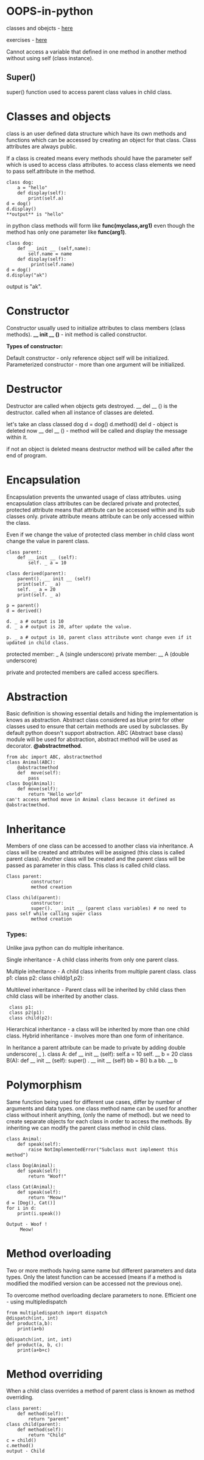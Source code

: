 # OOPS-in-python
classes and obejcts - [here](https://github.com/harish-AK/OOPS-in-python/blob/main/OOPS/classes%20and%20objects.ipynb)

exercises - [here](https://github.com/harish-AK/OOPS-in-python/blob/main/OOPS/classes%20and%20objects.ipynb)

Cannot access a variable that defined in one method in another method without using self (class instance).

## Super() 
super() function used to access parent class values in child class.

# Classes and objects

class is an user defined data structure which have its own methods and functions which can be accessed by creating an object for that class. Class attributes are always public.

If a class is created means every methods should have the parameter self which is used to access class attributes. to access class elements we need to pass self.attribute in the method.

	class dog:
		a = "hello"
		def display(self):
			print(self.a)
	d = dog()
	d.display()
	**output** is "hello"

in python class methods will form like **func(myclass,arg1)** even though the method has only one parameter like **func(arg1)**.
	
	class dog:
		def __ init __ (self,name):
			self.name = name
		def display(self):
			 print(self.name)
	d = dog()
	d.display("ak")
	
output is "ak".

# Constructor

Constructor usually used to initialize attributes to class members (class methods). 
**__ init __ ()** - init method is called constructor. 

**Types of constructor:**

Default constructor - only reference object self will be initialized.
Parameterized constructor - more than one argument will be initialized.

# Destructor

Destructor are called when objects gets destroyed. __ del __ () is the destructor. called when all instance of classes are deleted. 

let's take an class classed dog
d = dog()
d.method()
del d - object is deleted now __ del __ () - method will be called and display the message within it.

if not an object is deleted means destructor method will be called after the end of program.
# Encapsulation

Encapsulation prevents the unwanted usage of class attributes. using encapsulation class attributes can be declared private and protected, protected attribute means that attribute can be accessed within and its sub classes only. private attribute means attribute can be only accessed within the class.

Even if we change the value of protected class member in child class wont change the value in parent class.

	class parent:
		def __ init __ (self):
			self. _ a = 10
	
	class derived(parent):
		parent(). __ init __ (self)
		print(self. _ a)
		self. _ a = 20
		print(self. _ a)
		
	p = parent()
	d = derived()
	
	d. _ a # output is 10
	d. _ a # output is 20, after update the value. 
	
	p. _ a # output is 10, parent class attribute wont change even if it updated in child class.

protected member: _ A (single underscore)
private member:  __ A (double underscore)

private and protected members are called access specifiers. 
# Abstraction

Basic definition is showing essential details and hiding the implementation is knows as abstraction.
Abstract class considered as blue print for other classes used to ensure that certain methods are used by subclasses. By default python doesn't support abstraction. ABC (Abstract base class) module will be used for abstraction, abstract method will be used as decorator. 
**@abstractmethod**.

	from abc import ABC, abstractmethod
	class Animal(ABC):
		@abstractmethod
		def  move(self):
			pass
	class Dog(Animal):
		def move(self):
			return "Hello world"
	can't access method move in Animal class because it defined as @abstractmethod.



# Inheritance

Members of one class can be accessed to another class via inheritance. 
A class will be created and attributes will be assigned (this class is called parent class).
Another class will be created and the parent class will be passed as parameter in this class.
This class is called child class.

	Class parent:
			 constructor:
			 method creation
	
	Class child(parent):
			 constructor:
			 super(). __ init __ (parent class variables) # no need to pass self while calling super class
			 method creation
### Types:

Unlike java python can do multiple inheritance.

Single inheritance - A child class inherits from only one parent class.

Multiple inheritance - A child class inherits from multiple parent class.
	 class p1:
     class p2:
     class child(p1,p2):

Multilevel inheritance - Parent class will be inherited by child class then child class will be inherited by another class.

	 class p1:
     class p2(p1):
     class child(p2):

Hierarchical inheritance - a class will be inherited by more than one child class.
Hybrid inheritance - involves more than one form of inheritance.

In heritance a parent attribute can be made to private by adding double underscore( _ ).
	class A:
	    def __ init __ (self):
	         self.a = 10
	         self. __ b = 20
	class B(A):
		def  __ init __ (self):
			super() . __ init __ (self)
	bb = B()
	b.a
	bb. __ b	
# Polymorphism

Same function being used for different use cases, differ by number of arguments and data types.
one class method name can be used for another class without inherit anything, (only the name of method). but we need to create separate objects for each class in order to access the methods. By inheriting we can modify the parent class method in child class.

	class Animal:
	    def speak(self):
	        raise NotImplementedError("Subclass must implement this method")
	
	class Dog(Animal):
	    def speak(self):
	        return "Woof!"
	
	class Cat(Animal):
	    def speak(self):
	        return "Meow!"
	d = [Dog(), Cat()]
	for i in d:
		print(i.speak())
	
	Output - Woof !
		 Meow!

# Method overloading

Two or more methods having same name but different parameters and data types. Only the latest function can be accessed (means if a method is modified the modified version can be accessed not the previous one).

To overcome method overloading declare parameters to none.
Efficient one - using multipledispatch

	from multipledispatch import dispatch
	@dispatch(int, int)
	def product(a,b):
		print(a+b)
	
	@dispatch(int, int, int)
	def product(a, b, c):
		print(a+b+c)

# Method overriding

When a child class overrides a method of parent class is known as method overriding.

	class parent:
		def method(self):
			return "parent"
	class child(parent):
		def method(self):
			return "Child"
	c = child()
	c.method()
	output - Child


